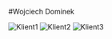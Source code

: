 #Wojciech Dominek

![Klient1](https://user-images.githubusercontent.com/73896617/110834762-404a8000-829e-11eb-8ce6-37f6b0a71ad9.png)
![Klient2](https://user-images.githubusercontent.com/73896617/110834765-40e31680-829e-11eb-8410-ca1a8a8c63b5.png)
![Klient3](https://user-images.githubusercontent.com/73896617/110834766-417bad00-829e-11eb-96c4-b31caa009893.png)
